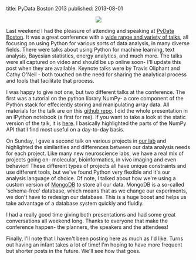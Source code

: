 title: PyData Boston 2013
published: 2013-08-01

<center>
<img src="http://pydata.org/static/base/includes/images/pydatalogo-generic.png">
</center>

Last weekend I had the pleasure of attending and speaking at [PyData Boston](http://pydata.org/bos2013).  It was a great conference with a [wide range and variety of talks](http://pydata.org/bos2013/schedule/), all focusing on using Python for various sorts of data analysis, in many diverse fields.  There were talks about using Python for machine learning, text analysis, Bayesian statistics, energy analytics, and much more.  The talks were all captured on video and should be up online soon- I'll update this post when they are available.  Keynote talks were by Travis Oliphant and Cathy O'Neil - both touched on the need for sharing the analytical process and tools that facilitate that process.

I was happy to give not one, but two different talks at the conference.  The first was a tutorial on the python library NumPy- a core component of the Python stack for effeciently storing and manipulating array data.  All materials for the talk are on this [github repo](http://github.com/andrewgiessel/pydata_bos_2013_intro_to_numpy).  I did the whole presentation in an IPython notebook (a first for me).  If you want to take a look at the static version of the talk, it is [here](http://nbviewer.ipython.org/urls/raw.github.com/andrewgiessel/pydata_bos_2013_intro_to_numpy/master/Introduction%2520To%2520NumPy.ipynb).  I basically highlighted the parts of the NumPy API that I find most useful on a day-to-day basis.

On Sunday, I gave a second talk on various projects in [our lab](http://dattalab.org) and highlighted the similarities and differences between our data analysis needs for each project.  Like many new neuroscience labs, we have a real mix of projects going on- molecular, bioinformatics, in vivo imaging and even behavior!  These different types of projects all have unique constraints and use different tools, but we've found Python very flexible and it's our analysis language of choice.  Of note, I talked about how we're using a custom version of [MongoDB](http://mongodb.org) to store all our data.  MongoDB is a so-called 'schema-free' database, which means that as we change our experiments, we don't have to redesign our database.  This is a huge boost and helps us take advantage of a database system quickly and fluidly.

I had a really good time giving both presentations and had some great conversations all weekend long.  Thanks to everyone that make the conference happen- the planners, the speakers and the attendees!

Finally, I'll note that I haven't been posting here as much as I'd like.  Turns out having an infant takes a lot of time!  I'm hoping to have more frequent but shorter posts in the future.  We'll see how that goes.
